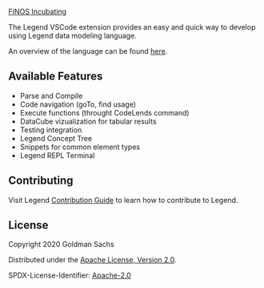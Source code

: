 [FINOS Incubating](https://community.finos.org/docs/governance/Software-Projects/stages/incubating)

The Legend VSCode extension provides an easy and quick way to develop using Legend data modeling language.  

An overview of the language can be found [here](https://legend.finos.org/docs/overview/legend-overview).

## Available Features

- Parse and Compile
- Code navigation (goTo, find usage)
- Execute functions (throught CodeLends command)
- DataCube vizualization for tabular results
- Testing integration
- Legend Concept Tree
- Snippets for common element types
- Legend REPL Terminal

## Contributing

Visit Legend [Contribution Guide](https://github.com/finos/legend/blob/master/CONTRIBUTING.md) to learn how to contribute to Legend.

## License

Copyright 2020 Goldman Sachs

Distributed under the [Apache License, Version 2.0](http://www.apache.org/licenses/LICENSE-2.0).

SPDX-License-Identifier: [Apache-2.0](https://spdx.org/licenses/Apache-2.0)
